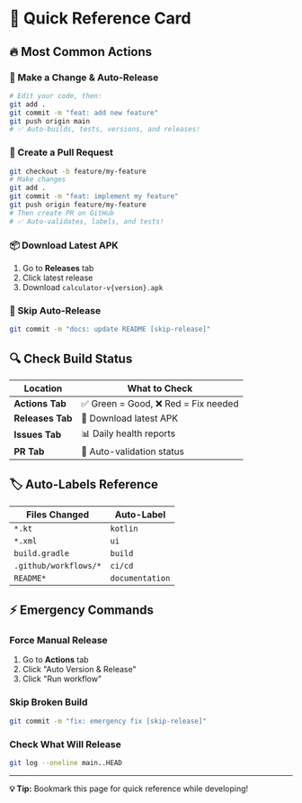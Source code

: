 # 🚀 Quick Reference Card

## 🔥 Most Common Actions

### 🎯 Make a Change & Auto-Release
```bash
# Edit your code, then:
git add .
git commit -m "feat: add new feature"
git push origin main
# ✅ Auto-builds, tests, versions, and releases!
```

### 🔄 Create a Pull Request
```bash
git checkout -b feature/my-feature
# Make changes
git add .
git commit -m "feat: implement my feature"
git push origin feature/my-feature
# Then create PR on GitHub
# ✅ Auto-validates, labels, and tests!
```

### 📦 Download Latest APK
1. Go to **Releases** tab
2. Click latest release
3. Download `calculator-v{version}.apk`

### 🚫 Skip Auto-Release
```bash
git commit -m "docs: update README [skip-release]"
```

## 🔍 Check Build Status

| Location | What to Check |
|----------|---------------|
| **Actions Tab** | ✅ Green = Good, ❌ Red = Fix needed |
| **Releases Tab** | 📱 Download latest APK |
| **Issues Tab** | 📊 Daily health reports |
| **PR Tab** | 🔄 Auto-validation status |

## 🏷️ Auto-Labels Reference

| Files Changed | Auto-Label |
|---------------|------------|
| `*.kt` | `kotlin` |
| `*.xml` | `ui` |
| `build.gradle` | `build` |
| `.github/workflows/*` | `ci/cd` |
| `README*` | `documentation` |

## ⚡ Emergency Commands

### Force Manual Release
1. Go to **Actions** tab
2. Click "Auto Version & Release"
3. Click "Run workflow"

### Skip Broken Build
```bash
git commit -m "fix: emergency fix [skip-release]"
```

### Check What Will Release
```bash
git log --oneline main..HEAD
```

---
**💡 Tip:** Bookmark this page for quick reference while developing!